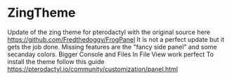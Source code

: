 # ZingTheme
Update of the zing theme for pterodactyl with the original source here https://github.com/Fredthedoggy/FrogPanel
It is not a perfect update but it gets the job done.
Missing features are the "fancy side panel" and some secanday colors.
Bigger Console and Files In File View work perfect
To install the theme follow this guide
https://pterodactyl.io/community/customization/panel.html
